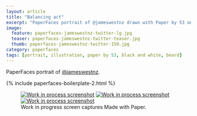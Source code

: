```yaml
---
layout: article
title: "Balancing act"
excerpt: "PaperFaces portrait of @jameswestnz drawn with Paper by 53 on an iPad."
image: 
  feature: paperfaces-jameswestnz-twitter-lg.jpg
  teaser: paperfaces-jameswestnz-twitter-teaser.jpg
  thumb: paperfaces-jameswestnz-twitter-150.jpg
category: paperfaces
tags: [portrait, illustration, paper by 53, black and white, beard]
---
```


PaperFaces portrait of [@jameswestnz](http://twitter.com/jameswestnz).

{% include paperfaces-boilerplate-2.html %}

<figure class="third">
  <a href="{{ site.url }}/images/paperfaces-jameswestnz-process-1-lg.jpg"><img src="{{ site.url }}/images/paperfaces-jameswestnz-process-1-600.jpg" alt="Work in process screenshot"></a>
  <a href="{{ site.url }}/images/paperfaces-jameswestnz-process-2-lg.jpg"><img src="{{ site.url }}/images/paperfaces-jameswestnz-process-2-600.jpg" alt="Work in process screenshot"></a>
  <a href="{{ site.url }}/images/paperfaces-jameswestnz-process-3-lg.jpg"><img src="{{ site.url }}/images/paperfaces-jameswestnz-process-3-600.jpg" alt="Work in process screenshot"></a>
  <figcaption>Work in progress screen captures Made with Paper.</figcaption>
</figure>